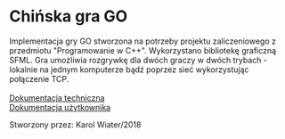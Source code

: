 <h1>Chińska gra GO</h1>
<div>
Implementacja gry GO stworzona na potrzeby projektu zaliczeniowego z przedmiotu "Programowanie w C++". Wykorzystano bibliotekę graficzną SFML. Gra umożliwia rozgrywkę dla dwóch graczy w dwóch trybach - lokalnie na jednym komputerze bądź poprzez sieć wykorzystując połączenie TCP.
</div> </br>
<a href="docs/html/index.html" >Dokumentacja techniczna</a><br>
<a href="docs/manual.pdf">Dokumentacja użytkownika</a>
<p>Stworzony przez: Karol Wiater/2018</p>


